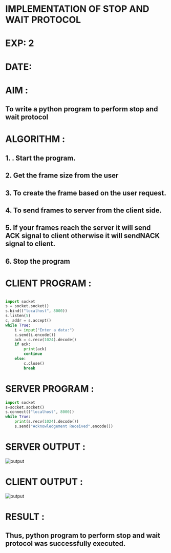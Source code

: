 # IMPLEMENTATION OF STOP AND WAIT PROTOCOL

# EXP: 2

# DATE:

# AIM :
## To write a python program to perform stop and wait protocol


# ALGORITHM :
## 1. . Start the program.
## 2. Get the frame size from the user
## 3. To create the frame based on the user request.
## 4. To send frames to server from the client side.
## 5. If your frames reach the server it will send ACK signal to client otherwise it will sendNACK signal to client.
## 6. Stop the program

# CLIENT PROGRAM :
```PYTHON 3 

import socket
s = socket.socket()
s.bind(("localhost", 8000))
s.listen(5)
c, addr = s.accept()
while True:
    i = input("Enter a data:")
    c.send(i.encode())
    ack = c.recv(1024).decode()
    if ack:
        print(ack)
        continue
    else:
        c.close()
        break

```
# SERVER PROGRAM :
```PYTHON 3
import socket
s=socket.socket()
s.connect(("localhost", 8000))
while True:
    print(s.recv(1024).decode()) 
    s.send("Acknowledgement Received".encode())

```


# SERVER OUTPUT :
![output](S.png)
# CLIENT OUTPUT :
![output](C.png)



# RESULT :
## Thus, python program to perform stop and wait protocol was successfully executed.



